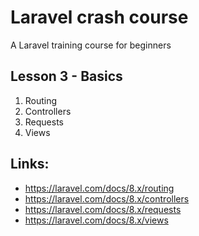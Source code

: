# Laravel crash course
A Laravel training course for beginners


## Lesson 3 - Basics
     
1. Routing
2. Controllers
3. Requests
4. Views


## Links:
- https://laravel.com/docs/8.x/routing
- https://laravel.com/docs/8.x/controllers
- https://laravel.com/docs/8.x/requests
- https://laravel.com/docs/8.x/views

